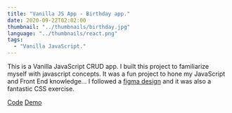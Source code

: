 ```yaml
---
title: "Vanilla JS App - Birthday app."
date: 2020-09-22T02:02:00
thumbnail: "../thumbnails/birthday.jpg"
language: "../thumbnails/react.png"
tags:
  - "Vanilla JavaScript."
---
```


This is a Vanilla JavaScript CRUD app. I built this project to familiarize myself with javascript concepts. It was a fun project to hone my JavaScript and Front End knowledge... I followed a <a class='figma' href="https://www.figma.com/file/bb1Mie5R3mUhR77PtGG8bJ/Birthday-App?node-id=0%3A1">figma design</a> and it was also a fantastic CSS exercise.

<a href='https://github.com/starjardin/birthday-app'>Code</a>
<a href='https://tantley-birthday-app.netlify.app/'>Demo</a>
